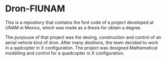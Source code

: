 # Dron-FIUNAM

This is a repository that contains the font code of a project developed at UNAM in Mexico, which was made as a thesis for obtain a degree.

The purpouse of that project was the desing, construction and control of an aerial vehicle kind of dron. After many desitions, the team decided to work in a qadcopter in X configuration. The project was designed 
Mathematical modelling and control for a quadcopter in _X_ configuration.
